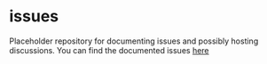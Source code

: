 # issues
Placeholder repository for documenting issues and possibly hosting discussions. You can find the documented issues [here](https://github.com/AerialRobotics-IITK/issues/issues)
